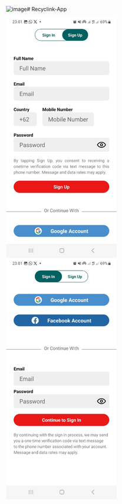 ![image](https://github.com/muhammadfikri4/Recyclink-App/assets/109844916/b364b341-4f8f-4e9d-8da9-3c6666c4537c)# Recyclink-App

<img src="/Recyclink-Frontend/assets/Image/SS1.jpg" width="300"/>
<img src="/Recyclink-Frontend/assets/Image/SS2.jpg" width="300"/>
